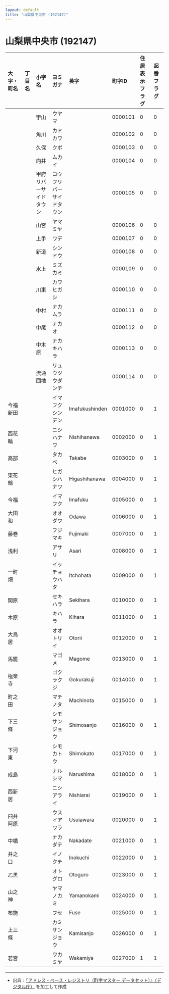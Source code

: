 ```yaml
---
layout: default
title: "山梨県中央市 (192147)"
---
```


# 山梨県中央市 (192147)

| 大字・町名 | 丁目名 | 小字名 | ヨミガナ | 英字 | 町字ID | 住居表示フラグ | 起番フラグ |
|:---|:---|:---|:---|:---|:---|:---|:---|
|  |  | 宇山 | ウヤマ |  | 0000101 | 0 | 0 |
|  |  | 角川 | カドカワ |  | 0000102 | 0 | 0 |
|  |  | 久保 | クボ |  | 0000103 | 0 | 0 |
|  |  | 向井 | ムカイ |  | 0000104 | 0 | 0 |
|  |  | 甲府リバーサイドタウン | コウフリバーサイドタウン |  | 0000105 | 0 | 0 |
|  |  | 山宮 | ヤマミヤ |  | 0000106 | 0 | 0 |
|  |  | 上手 | ワデ |  | 0000107 | 0 | 0 |
|  |  | 新道 | シンドウ |  | 0000108 | 0 | 0 |
|  |  | 水上 | ミズカミ |  | 0000109 | 0 | 0 |
|  |  | 川東 | カワヒガシ |  | 0000110 | 0 | 0 |
|  |  | 中村 | ナカムラ |  | 0000111 | 0 | 0 |
|  |  | 中尾 | ナカオ |  | 0000112 | 0 | 0 |
|  |  | 中木原 | ナカキハラ |  | 0000113 | 0 | 0 |
|  |  | 流通団地 | リュウツウダンチ |  | 0000114 | 0 | 0 |
| 今福新田 |  |  | イマフクシンデン | Imafukushinden | 0001000 | 0 | 1 |
| 西花輪 |  |  | ニシハナワ | Nishihanawa | 0002000 | 0 | 1 |
| 高部 |  |  | タカベ | Takabe | 0003000 | 0 | 1 |
| 東花輪 |  |  | ヒガシハナワ | Higashihanawa | 0004000 | 0 | 1 |
| 今福 |  |  | イマフク | Imafuku | 0005000 | 0 | 1 |
| 大田和 |  |  | オオダワ | Odawa | 0006000 | 0 | 1 |
| 藤巻 |  |  | フジマキ | Fujimaki | 0007000 | 0 | 1 |
| 浅利 |  |  | アサリ | Asari | 0008000 | 0 | 1 |
| 一町畑 |  |  | イッチョウハタ | Itchohata | 0009000 | 0 | 1 |
| 関原 |  |  | セキハラ | Sekihara | 0010000 | 0 | 1 |
| 木原 |  |  | キハラ | Kihara | 0011000 | 0 | 1 |
| 大鳥居 |  |  | オオトリイ | Otorii | 0012000 | 0 | 1 |
| 馬籠 |  |  | マゴメ | Magome | 0013000 | 0 | 1 |
| 極楽寺 |  |  | ゴクラクジ | Gokurakuji | 0014000 | 0 | 1 |
| 町之田 |  |  | マチノタ | Machinota | 0015000 | 0 | 1 |
| 下三條 |  |  | シモサンジョウ | Shimosanjo | 0016000 | 0 | 1 |
| 下河東 |  |  | シモカトウ | Shimokato | 0017000 | 0 | 1 |
| 成島 |  |  | ナルシマ | Narushima | 0018000 | 0 | 1 |
| 西新居 |  |  | ニシアライ | Nishiarai | 0019000 | 0 | 1 |
| 臼井阿原 |  |  | ウスイアワラ | Usuiawara | 0020000 | 0 | 1 |
| 中楯 |  |  | ナカダテ | Nakadate | 0021000 | 0 | 1 |
| 井之口 |  |  | イノクチ | Inokuchi | 0022000 | 0 | 1 |
| 乙黒 |  |  | オトグロ | Otoguro | 0023000 | 0 | 1 |
| 山之神 |  |  | ヤマノカミ | Yamanokami | 0024000 | 0 | 1 |
| 布施 |  |  | フセ | Fuse | 0025000 | 0 | 1 |
| 上三條 |  |  | カミサンジョウ | Kamisanjo | 0026000 | 0 | 1 |
| 若宮 |  |  | ワカミヤ | Wakamiya | 0027000 | 1 | 1 |

---

- 出典：[「アドレス・ベース・レジストリ（町字マスター データセット）』（デジタル庁）](https://www.digital.go.jp/policies/base_registry_address/) を加工して作成